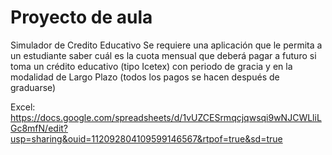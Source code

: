 # Proyecto de aula
Simulador de Credito Educativo Se requiere una aplicación que le permita a un estudiante saber cuál es la cuota mensual que deberá pagar a futuro si toma un crédito educativo (tipo Icetex) con periodo de gracia y en la modalidad de Largo Plazo (todos los pagos se hacen después de graduarse)


Excel:
https://docs.google.com/spreadsheets/d/1vUZCESrmqcjqwsqi9wNJCWLliLGc8mfN/edit?usp=sharing&ouid=112092804109599146567&rtpof=true&sd=true


